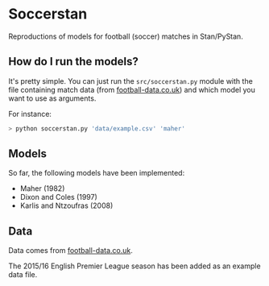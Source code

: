 # Soccerstan

Reproductions of models for football (soccer) matches in Stan/PyStan.

## How do I run the models?

It's pretty simple. You can just run the `src/soccerstan.py` module with the
file containing match data (from [football-data.co.uk](football-data.co.uk)) and which model you want to use as arguments.

For instance:

```bash
> python soccerstan.py 'data/example.csv' 'maher'
```

## Models

So far, the following models have been implemented:

 * Maher (1982)
 * Dixon and Coles (1997)
 * Karlis and Ntzoufras (2008)

## Data

Data comes from [football-data.co.uk](football-data.co.uk).

The 2015/16 English Premier League season has been added as an example data file.
